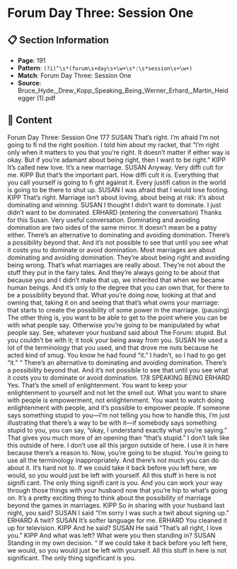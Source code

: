 # Forum Day Three: Session One

## 📋 Section Information

- **Page**: 191
- **Pattern**: `(?i)^\s*(forum\s+day\s+\w+\s*:\s*session\s+\w+)`
- **Match**: Forum Day Three: Session One
- **Source**: Bruce_Hyde,_Drew_Kopp_Speaking_Being_Werner_Erhard,_Martin_Heidegger (1).pdf

## 📄 Content

Forum Day Three: Session One
177
SUSAN
That’s right. I’m afraid I’m not going to fi nd the right position. I told him about my racket, that
“I’m right only when it matters to you that you’re right. It doesn’t matter if either way is okay.
But if you’re adamant about being right, then I want to be right.”
KIPP
It’s called new love. It’s a new marriage.
SUSAN
Anyway. Very diffi  cult for me.
KIPP
But that’s the important part. How diffi  cult it is. Everything that you call yourself is going to
fi ght against it. Every justifi cation in the world is going to be there to shut up.
SUSAN
I was afraid that I would lose footing.
KIPP
That’s right. Marriage isn’t about loving, about being at risk: it’s about dominating and winning.
SUSAN
I thought I didn’t want to dominate. I just didn’t want to be dominated.
ERHARD (entering the conversation)
Thanks for this Susan. Very useful conversation. Dominating and avoiding domination are two
sides of the same mirror. It doesn’t mean be a patsy either. There’s an alternative to dominating and
avoiding domination. There’s a possibility beyond that. And it’s not possible to see that until you
see what it costs you to dominate or avoid domination. Most marriages are about dominating and
avoiding domination. They’re about being right and avoiding being wrong. That’s what marriages
are really about. They’re not about the stuff  they put in the fairy tales. And they’re always going to
be about that because you and I didn’t make that up, we inherited that when we became human
beings. And it’s only to the degree that you can own that, for there to be a possibility beyond that.
What you’re doing now, looking at that and owning that, taking it on and seeing that that’s what
owns your marriage: that starts to create the possibility of some power in the marriage.
(pausing)
The other thing is, you want to be able to get to the point where you can be with what people
say. Otherwise you’re going to be manipulated by what people say. See, whatever your husband
said about The Forum: stupid. But you couldn’t be with it; it took your being away from you.
SUSAN
He used a lot of the terminology that you used, and that drove me nuts because he acted kind of
smug. You know he had found “it.” I hadn’t, so I had to go get “it.”
“
There’s an alternative to dominating and
avoiding domination. There’s a possibility
beyond that. And it’s not possible to see
that until you see what it costs you to
dominate or avoid domination.
178
SPEAKING BEING
ERHARD
Yes. That’s the smell of enlightenment. You want to keep your enlightenment to yourself and
not let the smell out. What you want to share with people is empowerment, not enlightenment.
You want to watch doing enlightenment with people, and it’s possible to empower people.
If someone says something stupid to you—I’m not telling you how to handle this, I’m just
illustrating that there’s a way to be with it—if somebody says something stupid to you, you can
say, “okay, I understand exactly what you’re saying.” That gives you much more of an opening
than “that’s stupid.” I don’t talk like this outside of here. I don’t use all this jargon outside of
here. I use it in here because there’s a reason to. Now, you’re going to be stupid. You’re going
to use all the terminology inappropriately. And there’s not much you can do about it. It’s hard
not to. If we could take it back before you left here, we would, so you would just be left with
yourself. All this stuff  in here is not signifi cant. The only thing signifi cant is you. And you can
work your way through those things with your husband now that you’re hip to what’s going
on. It’s a pretty exciting thing to think about the possibility of marriage beyond the games in
marriages.
KIPP
So in sharing with your husband last night, you said?
SUSAN
I said “I’m sorry I was such a twit about signing up.”
ERHARD
A twit?
SUSAN
It’s softer language for me.
ERHARD
You cleaned it up for television.
KIPP
And he said?
SUSAN
He said “That’s all right, I love you.”
KIPP
And what was left? What were you then standing in?
SUSAN
Standing in my own decision.
“
If we could take it back before you left
here, we would, so you would just be left
with yourself. All this stuff  in here is not
significant. The only thing significant
is you.